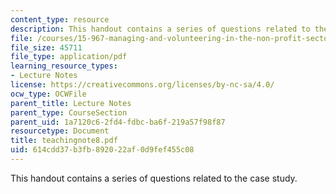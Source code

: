 ```yaml
---
content_type: resource
description: This handout contains a series of questions related to the case study.
file: /courses/15-967-managing-and-volunteering-in-the-non-profit-sector-spring-2005/614cdd37b3fb892022af0d9fef455c08_teachingnote8.pdf
file_size: 45711
file_type: application/pdf
learning_resource_types:
- Lecture Notes
license: https://creativecommons.org/licenses/by-nc-sa/4.0/
ocw_type: OCWFile
parent_title: Lecture Notes
parent_type: CourseSection
parent_uid: 1a7120c6-2fd4-fdbc-ba6f-219a57f98f87
resourcetype: Document
title: teachingnote8.pdf
uid: 614cdd37-b3fb-8920-22af-0d9fef455c08
---
```

This handout contains a series of questions related to the case study.
